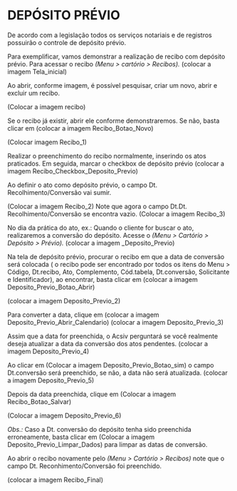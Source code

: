 # DEPÓSITO PRÉVIO

De acordo com a legislação todos os serviços notariais e de registros possuirão o controle de depósito prévio.

Para exemplificar, vamos demonstrar a realização de recibo com depósito prévio. Para acessar o recibo *(Menu > cartório > Recibos).*
(colocar a imagem Tela_inicial)

Ao abrir, conforme imagem, é possível pesquisar, criar um novo, abrir e excluir um recibo.

(Colocar a imagem recibo)

Se o recibo já existir, abrir ele conforme demonstraremos. Se não, basta clicar em (colocar a imagem Recibo_Botao_Novo)

(Colocar imagem Recibo_1)

Realizar o preenchimento do recibo normalmente, inserindo os atos praticados. Em seguida, marcar o checkbox de depósito prévio (colocar a imagem Recibo_Checkbox_Deposito_Previo)

Ao definir o ato como depósito prévio, o campo Dt. Recolhimento/Conversão vai sumir.

(Colocar a imagem Recibo_2)
Note que agora o campo Dt.Dt. Recolhimento/Conversão se encontra vazio.
(Colocar a imagem Recibo_3)

No dia da prática do ato, ex.: Quando o cliente for buscar o ato, realizaremos a conversão do depósito. Acesse o *(Menu > Cartório > Depósito > Prévio).*
(colocar a imagem _Deposito_Previo)

Na tela de depósito prévio, procurar o recibo em que a data de conversão será colocada ( o recibo pode ser encontrado por todos os itens do Menu > Código, Dt.recibo, Ato, Complemento, Cód.tabela, Dt.conversão, Solicitante e Identificador), ao encontrar, basta clicar em (colocar a imagem Deposito_Previo_Botao_Abrir)

(colocar a imagem Deposito_Previo_2)

Para converter a data, clique em (colocar a imagem Deposito_Previo_Abrir_Calendario)
(colocar a imagem Deposito_Previo_3)

 Assim que a data for preenchida, o Acsiv perguntará se você realmente deseja atualizar a data da conversão dos atos pendentes.
 (colocar a imagem Deposito_Previo_4)

 Ao clicar em (Colocar a imagem Deposito_Previo_Botao_sim) o campo Dt.conversão será preenchido, se não, a data não será atualizada.
 (colocar a imagem Deposito_Previo_5)

 Depois da data preenchida, clique em (Colocar a imagem Recibo_Botao_Salvar)

 (Colocar a imagem  Deposito_Previo_6)

 *Obs.:* Caso a Dt. conversão do depósito tenha sido preenchida erroneamente, basta clicar em (Colocar a imagem Deposito_Previo_Limpar_Dados) para limpar as datas de conversão.

 Ao abrir o recibo novamente pelo *(Menu > Cartório > Recibos)* note que o campo Dt. Reconhimento/Conversão foi preenchido.

 (colocar a imagem Recibo_Final)





